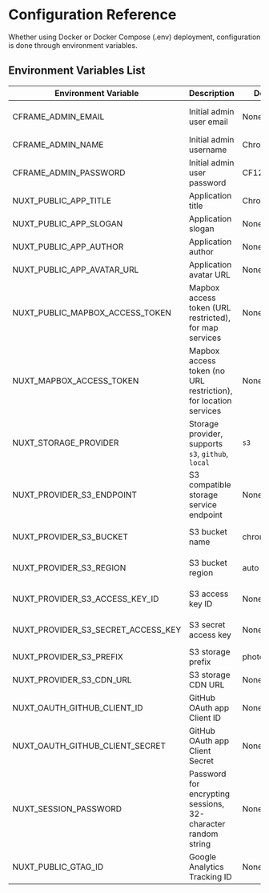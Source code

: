 # Configuration Reference

Whether using Docker or Docker Compose (.env) deployment, configuration is done through environment variables.

## Environment Variables List

| Environment Variable               | Description                                                     | Default     | Required                                             |
| ---------------------------------- | --------------------------------------------------------------- | ----------- | ---------------------------------------------------- |
| CFRAME_ADMIN_EMAIL                 | Initial admin user email                                        | None        | Yes, fill in the GitHub account email used for login |
| CFRAME_ADMIN_NAME                  | Initial admin username                                          | Chronoframe | No                                                   |
| CFRAME_ADMIN_PASSWORD              | Initial admin user password                                     | CF1234@!    | No                                                   |
| NUXT_PUBLIC_APP_TITLE              | Application title                                               | ChronoFrame | No                                                   |
| NUXT_PUBLIC_APP_SLOGAN             | Application slogan                                              | None        | No                                                   |
| NUXT_PUBLIC_APP_AUTHOR             | Application author                                              | None        | No                                                   |
| NUXT_PUBLIC_APP_AVATAR_URL         | Application avatar URL                                          | None        | No                                                   |
| NUXT_PUBLIC_MAPBOX_ACCESS_TOKEN    | Mapbox access token (URL restricted), for map services          | None        | Yes                                                  |
| NUXT_MAPBOX_ACCESS_TOKEN           | Mapbox access token (no URL restriction), for location services | None        | No                                                   |
| NUXT_STORAGE_PROVIDER              | Storage provider, supports `s3`, `github`, `local`              | `s3`        | Yes                                                  |
| NUXT_PROVIDER_S3_ENDPOINT          | S3 compatible storage service endpoint                          | None        | Required when `NUXT_STORAGE_PROVIDER` is `s3`        |
| NUXT_PROVIDER_S3_BUCKET            | S3 bucket name                                                  | chronoframe | Required when `NUXT_STORAGE_PROVIDER` is `s3`        |
| NUXT_PROVIDER_S3_REGION            | S3 bucket region                                                | auto        | Required when `NUXT_STORAGE_PROVIDER` is `s3`        |
| NUXT_PROVIDER_S3_ACCESS_KEY_ID     | S3 access key ID                                                | None        | Required when `NUXT_STORAGE_PROVIDER` is `s3`        |
| NUXT_PROVIDER_S3_SECRET_ACCESS_KEY | S3 secret access key                                            | None        | Required when `NUXT_STORAGE_PROVIDER` is `s3`        |
| NUXT_PROVIDER_S3_PREFIX            | S3 storage prefix                                               | photos/     | No                                                   |
| NUXT_PROVIDER_S3_CDN_URL           | S3 storage CDN URL                                              | None        | No                                                   |
| NUXT_OAUTH_GITHUB_CLIENT_ID        | GitHub OAuth app Client ID                                      | None        | Yes                                                  |
| NUXT_OAUTH_GITHUB_CLIENT_SECRET    | GitHub OAuth app Client Secret                                  | None        | Yes                                                  |
| NUXT_SESSION_PASSWORD              | Password for encrypting sessions, 32-character random string    | None        | Yes                                                  |
| NUXT_PUBLIC_GTAG_ID                        | Google Analytics Tracking ID                                    | None        | No                                                   |
